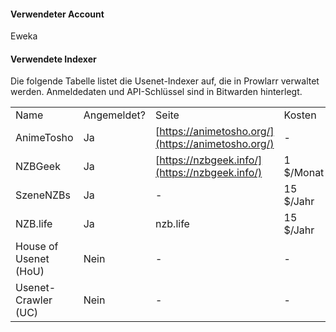 #### Verwendeter Account

Eweka

#### Verwendete Indexer

Die folgende Tabelle listet die Usenet-Indexer auf, die in Prowlarr verwaltet werden. Anmeldedaten und API-Schlüssel sind in Bitwarden hinterlegt.

|   |   |   |   |   |
|---|---|---|---|---|
|Name|Angemeldet?|Seite|Kosten|Schwerpunkt|
|AnimeTosho|Ja|[https://animetosho.org/](https://animetosho.org/)|-|Anime, International|
|NZBGeek|Ja|[https://nzbgeek.info/](https://nzbgeek.info/)|1 $/Monat|Alles, International|
|SzeneNZBs|Ja|-|15 $/Jahr|Alles, International|
|NZB.life|Ja|nzb.life|15 $/Jahr|Alles, International|
|House of Usenet (HoU)|Nein|-|-|Alles, deutsch|
|Usenet-Crawler (UC)|Nein|-|-|Alles, deutsch|